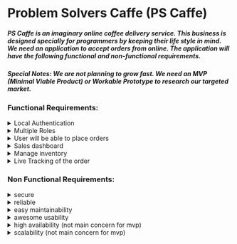 # Problem Solvers Caffe (PS Caffe)

##### PS Caffe is an imaginary online coffee delivery service. This business is designed specially for programmers by keeping their life style in mind. We need an application to accept orders from online. The application will have the following functional and non-functional requirements.

##### Special Notes: We are not planning to grow fast. We need an MVP (Minimal Viable Product) or Workable Prototype to research our targeted market.

### Functional Requirements:
<details>
  <summary>Local Authentication</summary>


</details>
<details>
  <summary>Multiple Roles</summary>


</details>
<details>
  <summary>User will be able to place orders</summary>


</details>
<details>
  <summary>Sales dashboard</summary>


</details>
<details>
  <summary>Manage inventory</summary>


</details>
<details>
  <summary>Live Tracking of the order</summary>


</details>

### Non Functional Requirements:
<details>
  <summary>secure</summary>


</details>
<details>
  <summary>reliable</summary>


</details>
<details>
  <summary>easy maintainability</summary>


</details>
<details>
  <summary>awesome usability</summary>


</details>
<details>
  <summary>high availability (not main concern for mvp)</summary>


</details>
<details>
  <summary>scalability (not main concern for mvp)</summary>


</details>